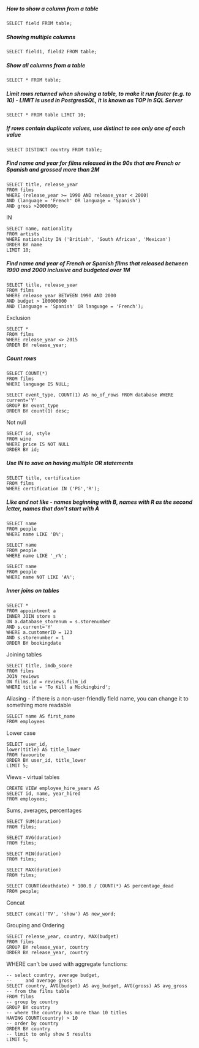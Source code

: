##### How to show a column from a table
```
SELECT field FROM table;
```

##### Showing multiple columns
```
SELECT field1, field2 FROM table;
```

##### Show all columns from a table
```
SELECT * FROM table;
```

##### Limit rows returned when showing a table, to make it run faster (e.g. to 10) - LIMIT is used in PostgresSQL, it is known as TOP in SQL Server
```
SELECT * FROM table LIMIT 10;
```

##### If rows contain duplicate values, use distinct to see only one of each value
```
SELECT DISTINCT country FROM table;
```

##### Find name and year for films released in the 90s that are French or Spanish and grossed more than 2M
```
SELECT title, release_year
FROM films
WHERE (release_year >= 1990 AND release_year < 2000)
AND (language = 'French' OR language = 'Spanish')
AND gross >2000000;
```

IN
```
SELECT name, nationality
FROM artists
WHERE nationality IN ('British', 'South African', 'Mexican')
ORDER BY name
LIMIT 10;
```

##### Find name and year of French or Spanish films that released between 1990 and 2000 inclusive and budgeted over 1M
```
SELECT title, release_year
FROM films
WHERE release_year BETWEEN 1990 AND 2000
AND budget > 100000000
AND (language = 'Spanish' OR language = 'French');
```

Exclusion
```
SELECT *
FROM films
WHERE release_year <> 2015
ORDER BY release_year;
```

##### Count rows
```
SELECT COUNT(*)
FROM films
WHERE language IS NULL;
```

```
SELECT event_type, COUNT(1) AS no_of_rows FROM database WHERE current='Y'
GROUP BY event_type
ORDER BY count(1) desc;
```

Not null
```
SELECT id, style
FROM wine
WHERE price IS NOT NULL
ORDER BY id;
```

##### Use IN to save on having multiple OR statements
```
SELECT title, certification
FROM films
WHERE certification IN ('PG','R');
```

##### Like and not like - names beginning with B, names with R as the second letter, names that don't start with A
```
SELECT name
FROM people
WHERE name LIKE 'B%';
```

```
SELECT name
FROM people
WHERE name LIKE '_r%';
```

```
SELECT name
FROM people
WHERE name NOT LIKE 'A%';
```

##### Inner joins on tables
```
SELECT *
FROM appointment a
INNER JOIN store s
ON a.database_storenum = s.storenumber
AND s.current='Y'
WHERE a.customerID = 123
AND s.storenumber = 1
ORDER BY bookingdate
```

Joining tables
```
SELECT title, imdb_score
FROM films
JOIN reviews
ON films.id = reviews.film_id
WHERE title = 'To Kill a Mockingbird';
```

Aliasing - if there is a non-user-friendly field name, you can change it to something more readable
```
SELECT name AS first_name
FROM employees
```

Lower case
```
SELECT user_id,
lower(title) AS title_lower
FROM favourite
ORDER BY user_id, title_lower
LIMIT 5;
```

Views - virtual tables
```
CREATE VIEW employee_hire_years AS
SELECT id, name, year_hired
FROM employees;
```

Sums, averages, percentages
```
SELECT SUM(duration)
FROM films;

SELECT AVG(duration)
FROM films;

SELECT MIN(duration)
FROM films;

SELECT MAX(duration)
FROM films;

SELECT COUNT(deathdate) * 100.0 / COUNT(*) AS percentage_dead
FROM people;
```

Concat
```
SELECT concat('TV', 'show') AS new_word;
```

Grouping and Ordering
```
SELECT release_year, country, MAX(budget)
FROM films
GROUP BY release_year, country
ORDER BY release_year, country
```

WHERE can't be used with aggregate functions:
```
-- select country, average budget, 
--     and average gross
SELECT country, AVG(budget) AS avg_budget, AVG(gross) AS avg_gross
-- from the films table
FROM films
-- group by country 
GROUP BY country
-- where the country has more than 10 titles
HAVING COUNT(country) > 10
-- order by country
ORDER BY country
-- limit to only show 5 results
LIMIT 5;
```
